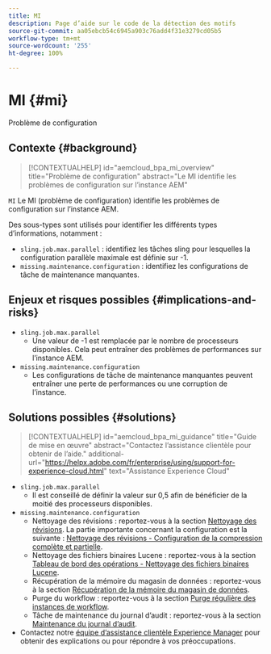 ```yaml
---
title: MI
description: Page d’aide sur le code de la détection des motifs
source-git-commit: aa05ebcb54c6945a903c76add4f31e3279cd05b5
workflow-type: tm+mt
source-wordcount: '255'
ht-degree: 100%

---
```


# MI {#mi}

Problème de configuration

## Contexte {#background}

>[!CONTEXTUALHELP]
>id="aemcloud_bpa_mi_overview"
>title="Problème de configuration"
>abstract="Le MI identifie les problèmes de configuration sur l’instance AEM"

`MI` Le MI (problème de configuration) identifie les problèmes de configuration sur l’instance AEM.

Des sous-types sont utilisés pour identifier les différents types d’informations, notamment :

* `sling.job.max.parallel` : identifiez les tâches sling pour lesquelles la configuration parallèle maximale est définie sur -1.
* `missing.maintenance.configuration` : identifiez les configurations de tâche de maintenance manquantes.

## Enjeux et risques possibles {#implications-and-risks}

* `sling.job.max.parallel`
   * Une valeur de -1 est remplacée par le nombre de processeurs disponibles. Cela peut entraîner des problèmes de performances sur l’instance AEM.
* `missing.maintenance.configuration`
   * Les configurations de tâche de maintenance manquantes peuvent entraîner une perte de performances ou une corruption de l’instance.

## Solutions possibles {#solutions}

>[!CONTEXTUALHELP]
>id="aemcloud_bpa_mi_guidance"
>title="Guide de mise en œuvre"
>abstract="Contactez l’assistance clientèle pour obtenir de l’aide."
>additional-url="https://helpx.adobe.com/fr/enterprise/using/support-for-experience-cloud.html" text="Assistance Experience Cloud"

* `sling.job.max.parallel`
   * Il est conseillé de définir la valeur sur 0,5 afin de bénéficier de la moitié des processeurs disponibles.
* `missing.maintenance.configuration`
   * Nettoyage des révisions : reportez-vous à la section [Nettoyage des révisions](https://experienceleague.adobe.com/docs/experience-manager-65/deploying/deploying/revision-cleanup.html?lang=fr). La partie importante concernant la configuration est la suivante : [Nettoyage des révisions - Configuration de la compression complète et partielle](https://experienceleague.adobe.com/docs/experience-manager-65/deploying/deploying/revision-cleanup.html?lang=fr#how-to-configure-full-and-tail-compaction).
   * Nettoyage des fichiers binaires Lucene : reportez-vous à la section [Tableau de bord des opérations - Nettoyage des fichiers binaires Lucene](https://experienceleague.adobe.com/docs/experience-manager-65/administering/operations/operations-dashboard.html?lang=fr#lucene-binaries-cleanup).
   * Récupération de la mémoire du magasin de données : reportez-vous à la section [Récupération de la mémoire du magasin de données](https://experienceleague.adobe.com/docs/experience-manager-65/administering/operations/data-store-garbage-collection.html?lang=fr).
   * Purge du workflow : reportez-vous à la section [Purge régulière des instances de workflow](https://experienceleague.adobe.com/docs/experience-manager-65/administering/operations/workflows-administering.html?lang=fr#regular-purging-of-workflow-instances).
   * Tâche de maintenance du journal d’audit : reportez-vous à la section [Maintenance du journal d’audit](https://experienceleague.adobe.com/docs/experience-manager-65/administering/operations/operations-audit-log.html?lang=fr).
* Contactez notre [équipe d’assistance clientèle Experience Manager](https://helpx.adobe.com/fr/enterprise/using/support-for-experience-cloud.html) pour obtenir des explications ou pour répondre à vos préoccupations.